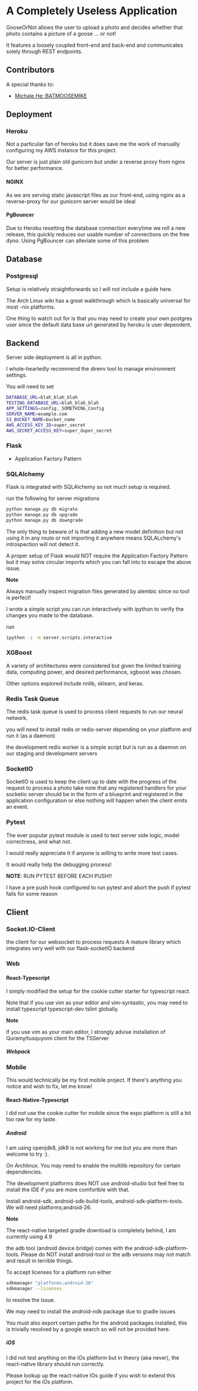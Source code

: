# A Completely Useless Application
GooseOrNot allows the user to upload a photo and decides whether that photo contains a picture of a goose ... or not!

It features a loosely coupled front-end and back-end and communicates solely through REST endpoints.

## Contributors
A special thanks to:
- [Michale He: BATMOOSEMIKE](https://github.com/BATMOOSEMIKE)

## Deployment
### Heroku
Not a particular fan of heroku but it does save me the work of manually configuring my AWS instance for this project.

Our server is just plain old gunicorn but under a reverse proxy from nginx for better performance.

#### NGINX
As we are serving static javascript files as our front-end, using nginx as a reverse-proxy for our gunicorn server would be ideal

#### PgBouncer
Due to Heroku resetting the database connection everytime we roll a new release, this quickly reduces our usable number of connections on the free dyno. Using PgBouncer can alleviate some of this problem

## Database
### Postgresql
Setup is relatively straightforwards so I will not include a guide here.

The Arch Linux wiki has a great walkthrough which is basically universal for most -nix platforms.

One thing to watch out for is that you may need to create your own postgres user since the default data base url generated by heroku is user dependent.

## Backend
Server side deployment is all in python.

I whole-heartedly recommend the direnv tool to manage environment settings.

You will need to set
```bash
DATABASE_URL=blah_blah_blah
TESTING_DATABASE_URL=blah_blah_blah
APP_SETTINGS=config._SOMETHING_Config
SERVER_NAME=example.com
S3_BUCKET_NAME=bucket_name
AWS_ACCESS_KEY_ID=super_secret
AWS_SECRET_ACCESS_KEY=super_duper_secret
```

### Flask
- Application Factory Pattern
### SQLAlchemy
Flask is integrated with SQLAlchemy so not much setup is required.

run the following for server migrations
```bash
python manage.py db migrate
python manage.py db upgrade
python manage.py db downgrade
```

The only thing to beware of is that adding a new model definition but not using it in any route or not importing it anywhere means SQLALchemy's introspection will not detect it.

A proper setup of Flask would NOT require the Application Factory Pattern but it may solve circular imports which you can fall into to escape the above issue.

**Note**

Always manually inspect migration files generated by alembic since no tool is perfect!

I wrote a simple script you can run interactively with ipython to verify the changes you made to the database.

run
```bash
ipython -i -m server.scripts.interactive
```


### XGBoost
A variety of architectures were considered but given the limited training data, computing power, and desired performance, xgboost was chosen.

Other options explored include nnlib, sklearn, and keras.

### Redis Task Queue
The redis task queue is used to process client requests to run our neural network.

you will need to install redis or redis-server depending on your platform and run it (as a daemon)

the development redis worker is a simple script but is run as a daemon on our staging and development servers

### SocketIO
SocketIO is used to keep the client up to date with the progress of the request to process a photo
take note that any registered handlers for your socketio server should be in the form of a blueprint and registered in the application configuration or else nothing will happen when the client emits an event.

### Pytest
The ever popular pytest module is used to test server side logic, model correctness, and what not.

I would really appreciate it if anyone is willing to write more test cases.

It would really help the debugging process!

**NOTE**: RUN PYTEST BEFORE EACH PUSH!!

I have a pre push hook configured to run pytest and abort the push if pytest fails for some reason

## Client
### Socket.IO-Client
the client for our websocket to process requests
A mature library which integrates very well with our flask-socketIO backend

### Web
#### React-Typescript
I simply modified the setup for the cookie cutter starter for typescript react.

Note that if you use vim as your editor and vim-syntastic, you may need to install typescript typescript-dev tslint globally.

**Note**

If you use vim as your main editor, I strongly advise installation of Quramy/tusquyomi client for the TSServer

##### Webpack
### Mobile
This would technically be my first mobile project. If there's anything you notice and wish to fix, let me know!

#### React-Native-Typescript
I did not use the cookie cutter for mobile since the expo platform is still a bit too raw for my taste.

##### Android
I am using openjdk8, jdk9 is not working for me but you are more than welcome to try :).

On Archlinux. You may need to enable the multilib repository for certain dependencies.

The development platforms does NOT use android-studio but feel free to install the IDE if you are more comfortble with that.

Install android-sdk, android-sdk-build-tools, android-sdk-platform-tools. We will need platforms;android-26.

**Note**

The react-native targeted gradle download is completely behind, I am currently using 4.9

the adb tool (android device bridge) comes with the android-sdk-platform-tools. Please do NOT install android-tool or the adb versions may not match and result in terrible things.

To accept licenses for a platform run either
```bash
sdkmanager "platforms;android-26"
sdkmanager --licenses
```
to resolve the issue.

We may need to install the android-ndk package due to gradle issues.

You must also export certain paths for the android packages installed, this is trivially resolved by a google search so will not be provided here.

##### iOS
I did not test anything on the iOs platform but in theory (aka never), the react-native library should run correctly.

Please lookup up the react-native IOs guide if you wish to extend this project for the iOs platform.

